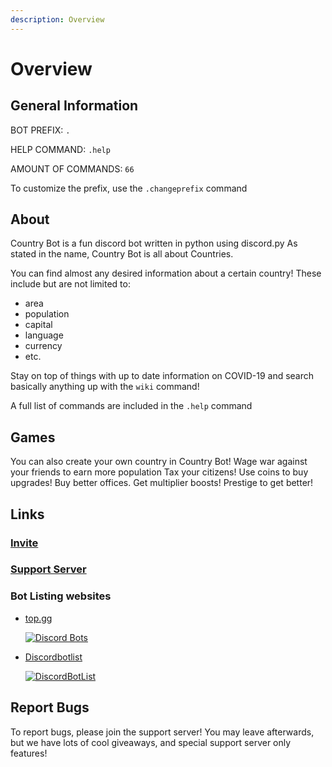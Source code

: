 ```yaml
---
description: Overview
---
```


# Overview

## General Information

BOT PREFIX: `.`

HELP COMMAND: `.help`

AMOUNT OF COMMANDS: `66`

To customize the prefix, use the `.changeprefix` command

## About

Country Bot is a fun discord bot written in python using discord.py As stated in the name, Country Bot is all about Countries.

You can find almost any desired information about a certain country! These include but are not limited to:

* area
* population
* capital
* language
* currency 
* etc.

Stay on top of things with up to date information on COVID-19 and search basically anything up with the `wiki` command!

A full list of commands are included in the `.help` command

## Games

You can also create your own country in Country Bot! Wage war against your friends to earn more population Tax your citizens! Use coins to buy upgrades! Buy better offices. Get multiplier boosts! Prestige to get better!

## Links

### [Invite](https://discord.com/api/oauth2/authorize?client_id=810662403217948672&permissions=2048&scope=bot%20applications.commands)

### [Support Server](https://discord.gg/hCgh9wngkS)

### Bot Listing websites

* [top.gg](https://top.gg/bot/810662403217948672)

  [![Discord Bots](https://top.gg/api/widget/810662403217948672.svg)](https://top.gg/bot/810662403217948672)

* [Discordbotlist](https://discordbotlist.com/)

  [![DiscordBotList](https://discordbotlist.com/api/v1/bots/810662403217948672/widget)](https://discordbotlist.com/bots/810662403217948672)



## Report Bugs

To report bugs, please join the support server! You may leave afterwards, but we have lots of cool giveaways, and special support server only features!

